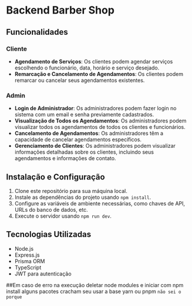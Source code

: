 # Backend Barber Shop 

## Funcionalidades

### Cliente

- **Agendamento de Serviços**: Os clientes podem agendar serviços escolhendo o funcionário, data, horário e serviço desejado.
- **Remarcação e Cancelamento de Agendamentos**: Os clientes podem remarcar ou cancelar seus agendamentos existentes.

### Admin

- **Login de Administrador**: Os administradores podem fazer login no sistema com um email e senha previamente cadastrados.
- **Visualização de Todos os Agendamentos**: Os administradores podem visualizar todos os agendamentos de todos os clientes e funcionários.
- **Cancelamento de Agendamentos**: Os administradores têm a capacidade de cancelar agendamentos específicos.
- **Gerenciamento de Clientes**: Os administradores podem visualizar informações detalhadas sobre os clientes, incluindo seus agendamentos e informações de contato.

## Instalação e Configuração

1. Clone este repositório para sua máquina local.
2. Instale as dependências do projeto usando `npm install`.
3. Configure as variáveis de ambiente necessárias, como chaves de API, URLs do banco de dados, etc.
4. Execute o servidor usando `npm run dev`.

## Tecnologias Utilizadas

- Node.js
- Express.js
- Prisma ORM
- TypeScript
- JWT para autenticação

##Em caso de erro na execução deletar node modules e iniciar com npm install alguns pacotes cracham seu usar a base yarn ou pnpm `não sei o porque`
